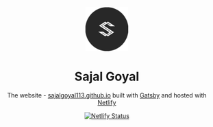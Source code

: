 <div align="center">
  <img alt="Logo" src="https://github.com/sajalgoyal113/sajalgoyal113.github.io/blob/master/src/images/logo.png" width="100" />
</div>
<h1 align="center">
  Sajal Goyal
</h1>
<p align="center">
  The website - <a href="https://sajalgoyal113.netlify.app/" target="_blank">sajalgoyal113.github.io</a> built with <a href="https://www.gatsbyjs.org/" target="_blank">Gatsby</a> and hosted with <a href="https://www.netlify.com/" target="_blank">Netlify</a>
</p>
<p align="center">
  <a href="https://app.netlify.com/sites/sajalgoyal113/deploys" target="_blank">
    <img src="https://api.netlify.com/api/v1/badges/13b79296-9ddb-4637-8dc3-daeacff1c619/deploy-status" alt="Netlify Status" />
  </a>
</p>


